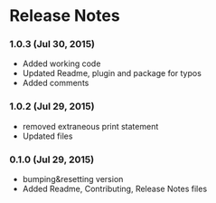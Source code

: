 # Release Notes

### 1.0.3 (Jul 30, 2015)
* Added working code
* Updated Readme, plugin and package for typos
* Added comments

### 1.0.2 (Jul 29, 2015)
* removed extraneous print statement
* Updated files

### 0.1.0 (Jul 29, 2015)
* bumping&resetting version
* Added Readme, Contributing, Release Notes files
